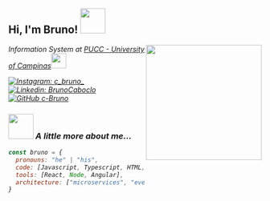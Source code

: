 <h2> Hi, I'm Bruno! <img src="https://media.giphy.com/media/KcWdO5QnBY8vu5odJO/giphy.gif" width="50"></h2>

<img align='right' src="https://assets.b9.com.br/wp-content/uploads/2015/05/starbucks-gif-grande.gif" width="230" border-radius="10">
<p><em>Information System at <a href="https://www.puc-campinas.edu.br">PUCC - University of Campinas</a><img src="https://media.giphy.com/media/fYSnHlufseco8Fh93Z/giphy.gif" width="30">

[![Instagram: c_bruno_](https://img.shields.io/twitter/follow/ThaiiBraga?style=social)](https://www.instagram.com/c_bruno_?r=nametag)
[![Linkedin: BrunoCaboclo](https://img.shields.io/badge/-thaianebraga-blue?style=flat-square&logo=Linkedin&logoColor=white&link=https://www.linkedin.com/in/thaianebraga/)](https://www.linkedin.com/in/bruno-caboclo-44a358197)
[![GitHub c-Bruno](https://img.shields.io/github/followers/thaiane?label=follow&style=social)](https://github.com/c-Bruno)

### <img src="https://media2.giphy.com/media/5QTNv6tPC2QnYSU7c6/giphy.gif" width="50"> A little more about me...  
```javascript
const bruno = {
  pronouns: "he" | "his",
  code: [Javascript, Typescript, HTML, CSS, Python, Java],
  tools: [React, Node, Angular],
  architecture: ["microservices", "event-driven", "design system pattern"],
}
```
